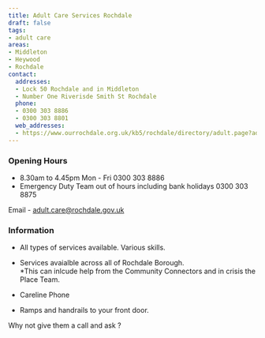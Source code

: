 ```yaml
---
title: Adult Care Services Rochdale
draft: false
tags:
- adult care
areas:
- Middleton
- Heywood
- Rochdale
contact:
  addresses:
  - Lock 50 Rochdale and in Middleton
  - Number One Riverisde Smith St Rochdale
  phone:
  - 0300 303 8886
  - 0300 303 8801
  web_addresses:
  - https://www.ourrochdale.org.uk/kb5/rochdale/directory/adult.page?adultchannel=0
---
```


### Opening Hours
- 8.30am to 4.45pm  Mon - Fri    0300 303 8886  
- Emergency Duty Team out of hours  including bank holidays   0300 303 8875

Email -  adult.care@rochdale.gov.uk
### Information

* All types of services available.  Various skills.  
* Services avaialble across all of Rochdale Borough.  
 *This can inlcude help from the Community Connectors
and in crisis the Place Team.

* Careline Phone  
* Ramps and handrails to your front door.  

Why not give them a call and ask ?